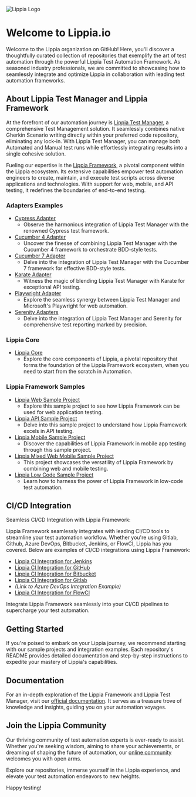 ![Lippia Logo](https://assets-global.website-files.com/64a5cfb704f3fdea5e660689/64aee879678441ae85f2cac8_Vectors-Wrapper.svg)

# Welcome to Lippia.io

Welcome to the Lippia organization on GitHub! Here, you'll discover a thoughtfully curated collection of repositories that exemplify the art of test automation through the powerful Lippia Test Automation Framework. As seasoned industry professionals, we are committed to showcasing how to seamlessly integrate and optimize Lippia in collaboration with leading test automation frameworks.

## About Lippia Test Manager and Lippia Framework

At the forefront of our automation journey is [Lippia Test Manager](https://lippia.io), a comprehensive Test Management solution. It seamlessly combines native Gherkin Scenario writing directly within your preferred code repository, eliminating any lock-in. With Lippia Test Manager, you can manage both Automated and Manual test runs while effortlessly integrating results into a single cohesive solution.

Fueling our expertise is the [Lippia Framework](https://lippia.io/lippia-framework), a pivotal component within the Lippia ecosystem. Its extensive capabilities empower test automation engineers to create, maintain, and execute test scripts across diverse applications and technologies. With support for web, mobile, and API testing, it redefines the boundaries of end-to-end testing.

### Adapters Examples
- [Cypress Adapter](https://github.com/Lippia-io/LTM-adapter-cypress)
  - Observe the harmonious integration of Lippia Test Manager with the renowned Cypress test framework.
- [Cucumber 4 Adapter](https://github.com/Lippia-io/LTM-adapter-cucumber4-JVM)
  - Uncover the finesse of combining Lippia Test Manager with the Cucumber 4 framework to orchestrate BDD-style tests.
- [Cucumber 7 Adapter](https://github.com/Lippia-io/LTM-adapter-cucumber7-JVM)
  - Delve into the integration of Lippia Test Manager with the Cucumber 7 framework for effective BDD-style tests.
- [Karate Adapter](https://github.com/Lippia-io/LTM-adapter-karate-JVM)
  - Witness the magic of blending Lippia Test Manager with Karate for exceptional API testing.
- [Playwright Adapter](https://github.com/Lippia-io/LTM-adapter-Playwright-JS)
  - Explore the seamless synergy between Lippia Test Manager and Microsoft's Playwright for web automation.
- [Serenity Adapters](https://github.com/Lippia-io/LTM-adapter-Serenity-JVM)
  - Delve into the integration of Lippia Test Manager and Serenity for comprehensive test reporting marked by precision.

### Lippia Core
- [Lippia Core](https://github.com/Crowdar/lippia-core)
  - Explore the core components of Lippia, a pivotal repository that forms the foundation of the Lippia Framework ecosystem, when you need to start from the scratch in Automation.

### Lippia Framework Samples
- [Lippia Web Sample Project](https://github.com/Lippia-io/lippia-web-sample-project)
  - Explore this sample project to see how Lippia Framework can be used for web application testing.
- [Lippia API Sample Project](https://github.com/Lippia-io/lippia-API-sample-project)
  - Delve into this sample project to understand how Lippia Framework excels in API testing.
- [Lippia Mobile Sample Project](https://github.com/Lippia-io/lippia-mobile-sample-project)
  - Discover the capabilities of Lippia Framework in mobile app testing through this sample project.
- [Lippia Mixed Web Mobile Sample Project](https://github.com/Lippia-io/lippia-mixed-web-mobile-sample-project)
  - This project showcases the versatility of Lippia Framework by combining web and mobile testing.
- [Lippia Low Code Sample Project](https://github.com/Lippia-io/lippia-low-code-sample-project)
  - Learn how to harness the power of Lippia Framework in low-code test automation.


## CI/CD Integration

Seamless CI/CD Integration with Lippia Framework:

Lippia Framework seamlessly integrates with leading CI/CD tools to streamline your test automation workflow. Whether you're using Gitlab, Github, Azure DevOps, Bitbucket, Jenkins, or FlowCI, Lippia has you covered. Below are examples of CI/CD integrations using Lippia Framework:

- [Lippia CI Integration for Jenkins](https://github.com/Lippia-io/lippia-ci-integration-jenkins)
- [Lippia CI Integration for GitHub](https://github.com/Lippia-io/lippia-ci-integration-github)
- [Lippia CI Integration for Bitbucket](https://github.com/Lippia-io/lippia-ci-integration-bitbucket)
- [Lippia CI Integration for Gitlab](https://github.com/Lippia-io/lippia-ci-integration-gitlab)
- *(Link to Azure DevOps Integration Example)*
- [Lippia CI Integration for FlowCI](https://github.com/Lippia-io/lippia-ci-integration-flowci)

Integrate Lippia Framework seamlessly into your CI/CD pipelines to supercharge your test automation.

## Getting Started

If you're poised to embark on your Lippia journey, we recommend starting with our sample projects and integration examples. Each repository's README provides detailed documentation and step-by-step instructions to expedite your mastery of Lippia's capabilities.

## Documentation

For an in-depth exploration of the Lippia Framework and Lippia Test Manager, visit our [official documentation](https://docs.lippia.io). It serves as a treasure trove of knowledge and insights, guiding you on your automation voyages.

## Join the Lippia Community

Our thriving community of test automation experts is ever-ready to assist. Whether you're seeking wisdom, aiming to share your achievements, or dreaming of shaping the future of automation, our [online community](https://github.com/Lippia-io) welcomes you with open arms.

Explore our repositories, immerse yourself in the Lippia experience, and elevate your test automation endeavors to new heights.

Happy testing!
